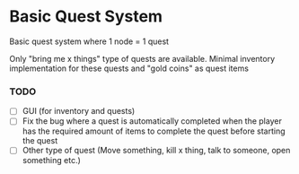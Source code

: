 # Basic Quest System

Basic quest system where 1 node = 1 quest

Only "bring me x things" type of quests are available.
Minimal inventory implementation for these quests and "gold coins" as quest items

### TODO
- [ ] GUI (for inventory and quests)
- [ ] Fix the bug where a quest is automatically completed when the player has the required amount of items to complete the quest before starting the quest
- [ ] Other type of quest (Move something, kill x thing, talk to someone, open something etc.)
